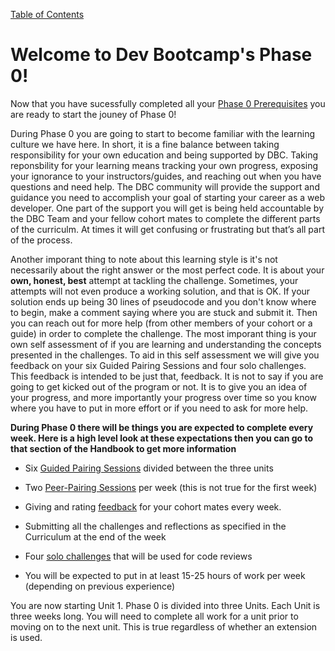 [Table of Contents](README.md)

# Welcome to Dev Bootcamp's Phase 0!

Now that you have sucessfully completed all your [Phase 0 Prerequisites](https://github.com/Devbootcamp/phase-0-handbook/blob/master/phase-0-prerequisites.md) you are ready to start the jouney of Phase 0!

During Phase 0 you are going to start to become familiar with the learning culture we have here. In short, it is a fine balance between taking responsibility for your own education and being supported by DBC. Taking reponsbility for your learning means tracking your own progress, exposing your ignorance to your instructors/guides, and reaching out when you have questions and need help. The DBC community will provide the support and guidance you need to accomplish your goal of starting your career as a web developer. One part of the support you will get is being held accountable by the DBC Team and your fellow cohort mates to complete the different parts of the curriculm. At times it will get confusing or frustrating but that’s all part of the process.

Another imporant thing to note about this learning style is it's not necessarily about the right answer or the most perfect code. It is about your **own, honest, best** attempt at tackling the challenge. Sometimes, your attempts will not even produce a working solution, and that is OK. If your solution ends up being 30 lines of pseudocode and you don't know where to begin, make a comment saying where you are stuck and submit it. Then you can reach out for more help (from other members of your cohort or a guide) in order to complete the challenge. The most imporant thing is your own self assessment of if you are learning and understanding the concepts presented in the challenges. To aid in this self assessment we will give you feedback on your six Guided Pairing Sessions and four solo challenges. This feedback is intended to be just that, feedback. It is not to say if you are going to get kicked out of the program or not. It is to give you an idea of your progress, and more importantly your progress over time so you know where you have to put in more effort or if you need to ask for more help.

**During Phase 0 there will be things you are expected to complete every week. Here is a high level look at these expectations then you can go to that section of the Handbook to get more information**

* Six [Guided Pairing Sessions](guided-pairing-sessions.md) divided between the three units

* Two [Peer-Pairing Sessions](peer-pairing-sessions.md) per week (this is not true for the first week)

* Giving and rating [feedback](https://github.com/Devbootcamp/phase-0-handbook/blob/master/feedback.md) for your cohort mates every week.

* Submitting all the challenges and reflections as specified in the Curriculum at the end of the week

* Four [solo challenges](https://github.com/Devbootcamp/phase-0-handbook/blob/master/solo-challenges.md) that will be used for code reviews

* You will be expected to put in at least 15-25 hours of work per week (depending on previous experience) 

You are now starting Unit 1. Phase 0 is divided into three Units. Each Unit is three weeks long. You will need to complete all work for a unit prior to moving on to the next unit. This is true regardless of whether an extension is used. 
